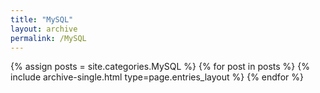 ```yaml
---
title: "MySQL"
layout: archive
permalink: /MySQL
---
```



{% assign posts = site.categories.MySQL %}
{% for post in posts %} {% include archive-single.html type=page.entries_layout %} {% endfor %}